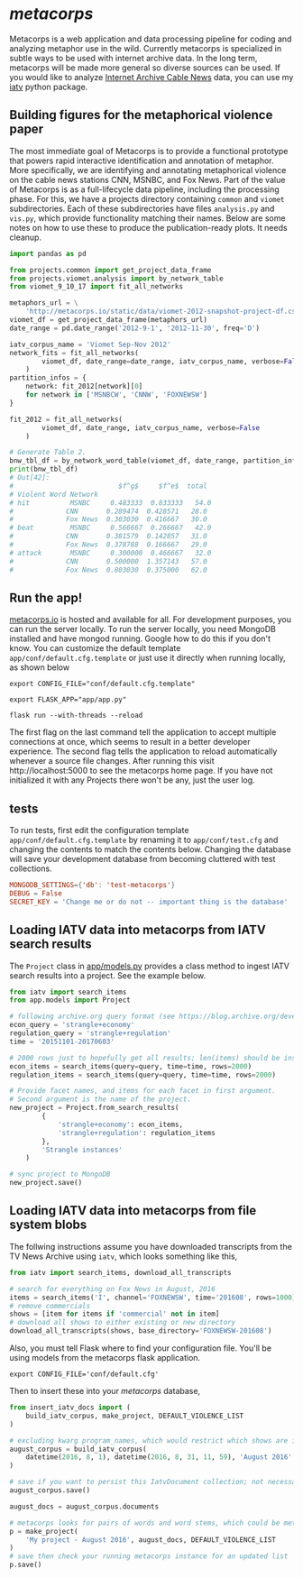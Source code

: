# _metacorps_

Metacorps is a web application and data processing pipeline for coding and
analyzing metaphor use in the wild. Currently metacorps is specialized in 
subtle ways to be used with internet archive data. In the long term, metacorps
will be made more general so diverse sources can be used. If you would like
to analyze [Internet Archive Cable News](http://archive.org/tv/details) data,
you can use my [iatv](http://github.com/mtpain/iatv) python package.

## Building figures for the metaphorical violence paper

The most immediate goal of Metacorps is to provide a functional prototype
that powers rapid interactive identification and annotation of metaphor. 
More specifically, we are identifying and annotating metaphorical violence on
the cable news stations CNN, MSNBC, and Fox News. Part of the value of Metacorps
is as a full-lifecycle data pipeline, including the processing phase. For this,
we have a projects directory containing `common` and `viomet` subdirectories.
Each of these subdirectories have files `analysis.py` and `vis.py`, which 
provide functionality matching their names. Below are some notes on how
to use these to produce the publication-ready plots. It needs cleanup.

```python
import pandas as pd

from projects.common import get_project_data_frame
from projects.viomet.analysis import by_network_table
from viomet_9_10_17 import fit_all_networks

metaphors_url = \
    'http://metacorps.io/static/data/viomet-2012-snapshot-project-df.csv'
viomet_df = get_project_data_frame(metaphors_url)
date_range = pd.date_range('2012-9-1', '2012-11-30', freq='D')

iatv_corpus_name = 'Viomet Sep-Nov 2012'
network_fits = fit_all_networks(
        viomet_df, date_range=date_range, iatv_corpus_name, verbose=False
    )
partition_infos = {
    network: fit_2012[network][0] 
    for network in ['MSNBCW', 'CNNW', 'FOXNEWSW']
}

fit_2012 = fit_all_networks(
        viomet_df, date_range, iatv_corpus_name, verbose=False
    )

# Generate Table 2.
bnw_tbl_df = by_network_word_table(viomet_df, date_range, partition_infos)
print(bnw_tbl_df)
# Out[42]:
#                          $f^g$     $f^e$  total
# Violent Word Network
# hit          MSNBC     0.483333  0.833333   54.0
#             CNN       0.289474  0.428571   28.0
#             Fox News  0.303030  0.416667   30.0
# beat         MSNBC     0.566667  0.266667   42.0
#             CNN       0.381579  0.142857   31.0
#             Fox News  0.378788  0.166667   29.0
# attack       MSNBC     0.300000  0.466667   32.0
#             CNN       0.500000  1.357143   57.0
#             Fox News  0.803030  0.375000   62.0
```

## Run the app!

[metacorps.io](http://metacorps.io) is hosted and available for all. For 
development purposes, you can run the server locally. To run the server locally,
you need MongoDB installed and have mongod running. Google how to do this
if you don't know. You can customize the default template
`app/conf/default.cfg.template` or just use it directly when running locally,
as shown below

```
export CONFIG_FILE="conf/default.cfg.template"
```

```
export FLASK_APP="app/app.py"
```

```
flask run --with-threads --reload
```

The first flag on the last command tell the application to accept multiple 
connections at once, which seems to result in a better developer experience.
The second flag tells the application to reload automatically whenever a
source file changes. After running this visit http://localhost:5000 to 
see the metacorps home page. If you have not initialized it with any 
Projects there won't be any, just the user log.

## tests

To run tests, first edit the configuration template 
`app/conf/default.cfg.template` by renaming it to `app/conf/test.cfg` and
changing the contents to match the contents below. Changing the database
will save your development database from becoming cluttered with test
collections.

```conf
MONGODB_SETTINGS={'db': 'test-metacorps'}
DEBUG = False
SECRET_KEY = 'Change me or do not -- important thing is the database'
```



## Loading IATV data into metacorps from IATV search results

The ``Project`` class in [app/models.py](tree/master/app/models.py) provides a 
class method to ingest IATV search results into a project. See the example
below.

```python
from iatv import search_items
from app.models import Project

# following archive.org query format (see https://blog.archive.org/developers/)
econ_query = 'strangle+economy'
regulation_query = 'strangle+regulation'
time = '20151101-20170603'

# 2000 rows just to hopefully get all results; len(items) should be inspected
econ_items = search_items(query=query, time=time, rows=2000)
regulation_items = search_items(query=query, time=time, rows=2000)

# Provide facet names, and items for each facet in first argument.
# Second argument is the name of the project.
new_project = Project.from_search_results(
        {
            'strangle+economy': econ_items,
            'strangle+regulation': regulation_items
        },
        'Strangle instances'
    )

# sync project to MongoDB
new_project.save()
```

## Loading IATV data into metacorps from file system blobs

The follwing instructions assume you have downloaded transcripts 
from the TV News Archive using `iatv`, which looks something like this,

```python
from iatv import search_items, download_all_transcripts

# search for everything on Fox News in August, 2016
items = search_items('I', channel='FOXNEWSW', time='201608', rows=1000)
# remove commercials
shows = [item for items if 'commercial' not in item]
# download all shows to either existing or new directory
download_all_transcripts(shows, base_directory='FOXNEWSW-201608')
```

Also, you must tell Flask where to find your configuration file. You'll be using
models from the metacorps flask application.

```
export CONFIG_FILE='conf/default.cfg'
```

Then to insert these into your *metacorps* database, 

```python
from insert_iatv_docs import (
    build_iatv_corpus, make_project, DEFAULT_VIOLENCE_LIST
)

# excluding kwarg program_names, which would restrict which shows are inserted
august_corpus = build_iatv_corpus(
    datetime(2016, 8, 1), datetime(2016, 8, 31, 11, 59), 'August 2016'
)

# save if you want to persist this IatvDocument collection; not necessary
august_corpus.save()

august_docs = august_corpus.documents

# metacorps looks for pairs of words and word stems, which could be metaphor
p = make_project(
    'My project - August 2016', august_docs, DEFAULT_VIOLENCE_LIST
)
# save then check your running metacorps instance for an updated list
p.save()
```
